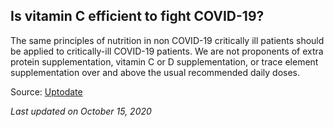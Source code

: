 ## Is vitamin C efficient to fight COVID-19?

The same principles of nutrition in non COVID-19 critically ill patients should be applied to critically-ill COVID-19 patients. We are not proponents of extra protein supplementation, vitamin C or D supplementation, or trace element supplementation over and above the usual recommended daily doses.

Source: [Uptodate](https://www.uptodate.com/contents/coronavirus-disease-2019-covid-19-critical-care-and-airway-management-issues?sectionName=Glucocorticoids%26search%3Dcovid%252)

_Last updated on October 15, 2020_
